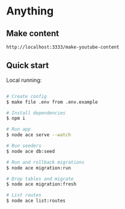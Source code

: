 # Anything

## Make content
```
http://localhost:3333/make-youtube-content
```

## Quick start
Local running:
```sh

# Create config
$ make file .env from .env.example

# Install dependencies
$ npm i

# Run app
$ node ace serve --watch

# Run seeders
$ node ace db:seed

# Run and rollback migrations
$ node ace migration:run

# Drop tables and migrate
$ node ace migration:fresh

# List routes
$ node ace list:routes


```